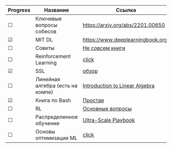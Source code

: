 

|Progress| Название | Ссылка |
|------| ------ | ------ |
|&#9744;|Ключевые вопросы собесов|https://arxiv.org/abs/2201.00650|
|&#9745;|MIT DL|https://www.deeplearningbook.org/|
|&#9744;|Советы|[Не совсем книги](https://docs.google.com/document/d/18FiJbYn53fTtPmphfdCKT2TMWH-8Y2L-MLqDk-MFV4s/preview?pru=AAABhJIWlf0*U1e2PMMGGSvTPgeNMxM4rQ)|
|&#9744;|Reinforcement Learning|[click](https://www.andrew.cmu.edu/course/10-703/textbook/BartoSutton.pdf)|
|&#9745;|SSL|[обзор](https://arxiv.org/pdf/2304.12210.pdf)|
|&#9744;|Линейная алгебра (есть на компе)|[Introduction to Linear Algebra](https://math.mit.edu/~gs/linearalgebra/ila6/indexila6.html)|
|&#9745;|Книга по Bash|[Простая](https://github.com/bobbyiliev/introduction-to-bash-scripting/tree/main)|
|&#9744;|RL|[Основные вопросы](https://www.decisionsanddragons.com/)|
|&#9744;|Распределенное обучение|[Ultra-Scale Playbook](https://huggingface.co/spaces/nanotron/ultrascale-playbook?section=high_level_overview)|
|&#9744;|Основы оптимизации ML|[click](https://panageas.github.io/optmlslides/lectures.pdf)|
